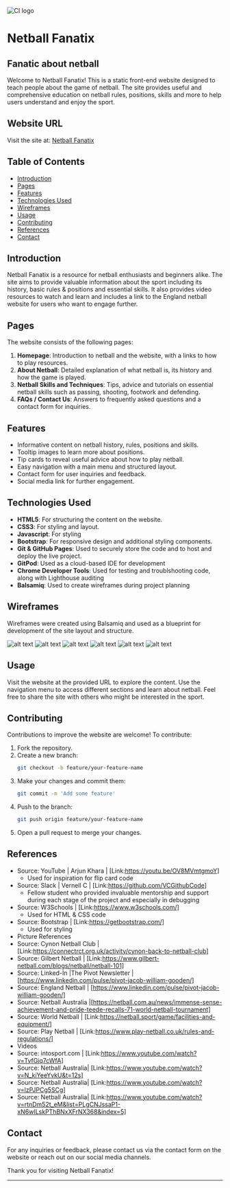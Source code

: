 ![CI logo](https://codeinstitute.s3.amazonaws.com/fullstack/ci_logo_small.png)

# Netball Fanatix
## Fanatic about netball

Welcome to Netball Fanatix! 
This is a static front-end website designed to teach people about the game of netball. 
The site provides useful and comprehensive education on netball rules, positions, skills and more to help users understand and enjoy the sport.

## Website URL

Visit the site at: [Netball Fanatix](https://yemsala.github.io/netball-fanatic/index.html) 

## Table of Contents

- [Introduction](#introduction)
- [Pages](#pages)
- [Features](#features)
- [Technologies Used](#technologies-used)
- [Wireframes](#wireframes)
- [Usage](#usage)
- [Contributing](#contributing)
- [References](#references)
- [Contact](#contact)

## Introduction

Netball Fanatix is a resource for netball enthusiasts and beginners alike. 
The site aims to provide valuable information about the sport including its history, basic rules & positions and essential skills.
It also provides video resources to watch and learn and includes a link to the England netball website for users who want to engage further.

## Pages

The website consists of the following pages:

1. **Homepage**: Introduction to netball and the website, with a links to how to play resources.
2. **About Netball**: Detailed explanation of what netball is, its history and how the game is played.
3. **Netball Skills and Techniques**: Tips, advice and tutorials on essential netball skills such as passing, shooting, footwork and defending.
4. **FAQs / Contact Us**: Answers to frequently asked questions and a contact form for inquiries.

## Features

- Informative content on netball history, rules, positions and skills.
- Tooltip images to learn more about positions.
- Tip cards to reveal useful advice about how to play netball.
- Easy navigation with a main menu and structured layout.
- Contact form for user inquiries and feedback.
- Social media link for further engagement.

## Technologies Used

- **HTML5**: For structuring the content on the website.
- **CSS3**: For styling and layout.
- **Javascript**: For styling
- **Bootstrap**: For responsive design and additional styling components.
- **Git & GitHub Pages**: Used to securely store the code and to host and deploy the live project.
- **GitPod**: Used as a cloud-based IDE for development
- **Chrome Developer Tools**: Used for testing and troublshooting code, along with Lighthouse auditing
- **Balsamiq**: Used to create wireframes during project planning

## Wireframes

Wireframes were created using Balsamiq and used as a blueprint for development of the site layout and structure.

![alt text](image.png)
![alt text](image-1.png)
![alt text](image-2.png)
![alt text](image-3.png)
![alt text](image-4.png)
![alt text](image-5.png)

## Usage

Visit the website at the provided URL to explore the content. Use the navigation menu to access different sections and learn about netball. Feel free to share the site with others who might be interested in the sport.

## Contributing

Contributions to improve the website are welcome! To contribute:

1. Fork the repository.
2. Create a new branch:
    ```bash
    git checkout -b feature/your-feature-name
    ```
3. Make your changes and commit them:
    ```bash
    git commit -m 'Add some feature'
    ```
4. Push to the branch:
    ```bash
    git push origin feature/your-feature-name
    ```
5. Open a pull request to merge your changes.

## References

- Source: YouTube | Arjun Khara | [Link:https://youtu.be/OV8MVmtgmoY]
    - Used for inspiration for flip card code
- Source: Slack | Vernell C | [Link:https://github.com/VCGithubCode]
    - Fellow student who provided invaluable mentorship and support during each stage of the project and especially in debugging
- Source: W3Schools | [Link:https://www.w3schools.com/]
    - Used for HTML & CSS code 
- Source: Bootstrap | [Link:https://getbootstrap.com/]
    - Used for styling
- Picture References
- Source: Cynon Netball Club | [Link:https://connectrct.org.uk/activity/cynon-back-to-netball-club]
- Source: Gilbert Netball | [Link:https://www.gilbert-netball.com/blogs/netball/netball-101]
- Source: Linked-In |The Pivot Newsletter | [https://www.linkedin.com/pulse/pivot-jacob-william-gooden/]
- Source: England Netball | [https://www.linkedin.com/pulse/pivot-jacob-william-gooden/]
- Source: Netball Australia |[https://netball.com.au/news/immense-sense-achievement-and-pride-teede-recalls-71-world-netball-tournament]
- Source: World Netball | [Link:https://netball.sport/game/facilities-and-equipment/]
- Source: Play Netball | [Link:https://www.play-netball.co.uk/rules-and-regulations/]
- Videos
- Source: intosport.com | [Link:https://www.youtube.com/watch?v=TvfGjq7cWfA]
- Source: Netball Australia| [Link:https://www.youtube.com/watch?v=N_kiYeeYvkU&t=12s]
- Source: Netball Australia| [Link:https://www.youtube.com/watch?v=lzPJPCg5SCg]
- Source: Netball Australia| [Link:https://www.youtube.com/watch?v=rtnDm52t_eM&list=PLgCNJssaP1-xN6wILskPThBNxXFrNX368&index=5]


## Contact

For any inquiries or feedback, please contact us via the contact form on the website or reach out on our social media channels.

Thank you for visiting Netball Fanatix!

---


